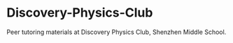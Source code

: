 # Discovery-Physics-Club
Peer tutoring materials at Discovery Physics Club, Shenzhen Middle School.
